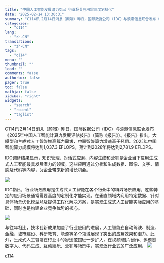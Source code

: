 ```yaml
---
title: "中国人工智能发展潜力突出 行业场景应用需高度定制化"
date: "2025-02-14 13:30:31"
summary: "C114讯 2月14日消息（颜翊）昨日，国际数据公司（IDC）与浪潮信息联合发布《2025年中国..."
categories:
  - "c114"
lang:
  - "zh-CN"
translations:
  - "zh-CN"
tags:
  - "c114"
menu: ""
thumbnail: ""
lead: ""
comments: false
authorbox: false
pager: true
toc: false
mathjax: false
sidebar: "right"
widgets:
  - "search"
  - "recent"
  - "taglist"
---
```


C114讯 2月14日消息（颜翊）昨日，国际数据公司（IDC）与浪潮信息联合发布《2025年中国人工智能计算力发展评估报告》（简称《报告》）。《报告》指出，大模型和生成式人工智能推高算力需求，中国智能算力增速高于预期。2025年中国智能算力规模将达到1,037.3 EFLOPS，预计到2028年将达到2,781.9 EFLOPS。

IDC调研结果显示，知识管理、对话式应用、内容生成和营销是企业当下应用生成式人工智能最具发展潜力的领域。这些应用通过分析和生成数据、图像、文字、情感及代码等内容，为企业带来新的增长机会。

![](https://image.c114.com.cn/20252141323419448.jpg)

IDC指出，行业场景应用是生成式人工智能在各个行业中的特殊场景应用，这些特定的应用场景通常需要高度的定制化才能实现。在垂直领域内利用特定数据、针对具体场景优化模型以及提供工程化解决方案，是实现生成式人工智能实际应用的基础，同时也是构建企业竞争优势的核心。

![](https://image.c114.com.cn/2025214132525029.png)

与往年相比，技术创新成果加速了行业应用的进展，人工智能在自动驾驶、制造、金融、城市建设、科研教育、能源等多个领域展现了突出的应用效果和潜力。此外，生成式人工智能在行业中的渗透范围进一步扩大，在视频/图片创作、多模态数字人、代码生成、互动娱乐、营销等场景中，实现泛行业式的广泛应用。 [![](http://www.c114.com.cn/news/images/t21.gif)](http://www.c114.com.cn)

[c114](https://www.c114.com.cn/4app/3542/a1283290.html)
